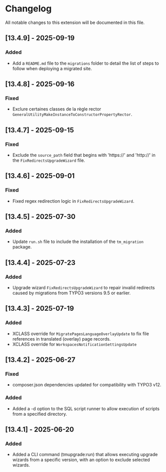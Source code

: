 # Changelog
All notable changes to this extension will be documented in this file.

## [13.4.9] - 2025-09-19
### Added
- Add a `README.md` file to the `migrations` folder to detail the list of steps to follow when deploying a migrated site.

## [13.4.8] - 2025-09-16
### Fixed
- Exclure certaines classes de la règle rector `GeneralUtilityMakeInstanceToConstructorPropertyRector`.

## [13.4.7] - 2025-09-15
### Fixed
- Exclude the `source_path` field that begins with 'https://' and 'http://' in the `FixRedirectsUpgradeWizard` file.

## [13.4.6] - 2025-09-01
### Fixed
- Fixed regex redirection logic in `FixRedirectsUpgradeWizard`.

## [13.4.5] - 2025-07-30
### Added
- Update `run.sh` file to include the installation of the `tm_migration` package.

## [13.4.4] - 2025-07-23
### Added
- Upgrade wizard `FixRedirectsUpgradeWizard` to repair invalid redirects caused by migrations from TYPO3 versions 9.5 or earlier.

## [13.4.3] - 2025-07-19
### Added
- XCLASS override for `MigratePagesLanguageOverlayUpdate` to fix file references in translated (overlay) page records.
- XCLASS override for `WorkspacesNotificationSettingsUpdate`

## [13.4.2] - 2025-06-27
### Fixed
- composer.json dependencies updated for compatibility with TYPO3 v12.
### Added
- Added a -d option to the SQL script runner to allow execution of scripts from a specified directory.

## [13.4.1] - 2025-06-20
### Added
- Added a CLI command (tmupgrade:run) that allows executing upgrade wizards from a specific version, with an option to exclude selected wizards.
